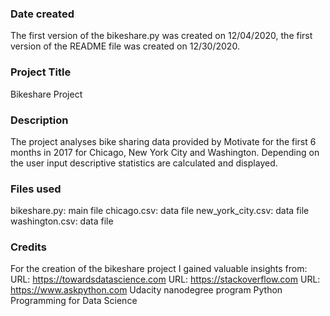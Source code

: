 ### Date created
The first version of the bikeshare.py was created on 12/04/2020, the first version of the README file was created on 12/30/2020.

### Project Title
Bikeshare Project

### Description
The project analyses bike sharing data provided by Motivate for the first 6 months in 2017 for Chicago, New York City and Washington. Depending on the user input descriptive statistics are calculated and displayed.

### Files used
bikeshare.py: main file
chicago.csv: data file
new_york_city.csv: data file
washington.csv: data file

### Credits
For the creation of the bikeshare project I gained valuable insights from:
URL: https://towardsdatascience.com
URL: https://stackoverflow.com
URL: https://www.askpython.com
Udacity nanodegree program Python Programming for Data Science
